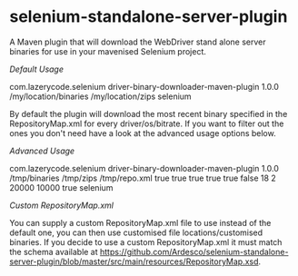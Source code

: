selenium-standalone-server-plugin
=================================

A Maven plugin that will download the WebDriver stand alone server binaries for use in your mavenised Selenium project.

*Default Usage*

<plugins>
    <plugin>
        <groupId>com.lazerycode.selenium</groupId>
        <artifactId>driver-binary-downloader-maven-plugin</artifactId>
        <version>1.0.0</version>
        <configuration>
            <!-- root directory that downloaded driver binaries will be stored in -->
            <rootStandaloneServerDirectory>/my/location/binaries</rootStandaloneServerDirectory>
            <!-- Where you want to store downloaded zip files -->
            <downloadedZipFileDirectory>/my/location/zips</downloadedZipFileDirectory>
        </configuration>
        <executions>
            <execution>
                <goals>
                    <goal>selenium</goal>
                </goals>
            </execution>
        </executions>
    </plugin>
</plugins>

By default the plugin will download the most recent binary specified in the RepositoryMap.xml for every driver/os/bitrate.
If you want to filter out the ones you don't need have a look at the advanced usage options below.

*Advanced Usage*

<build>
    <plugins>
        <plugin>
            <groupId>com.lazerycode.selenium</groupId>
            <artifactId>driver-binary-downloader-maven-plugin</artifactId>
            <version>1.0.0</version>
            <configuration>
                <!-- root directory that downloaded driver binaries will be stored in -->
                <rootStandaloneServerDirectory>/tmp/binaries</rootStandaloneServerDirectory>
                <!-- Where you want to store downloaded zip files -->
                <downloadedZipFileDirectory>/tmp/zips</downloadedZipFileDirectory>
                <!-- Location of a custom repository map -->
                <customRepositoryMap>/tmp/repo.xml</customRepositoryMap>
                <!-- Operating systems you want to download binaries for (Only valid options are: windows, linux, osx) -->
                <operatingSystems>
                    <windows>true</windows>
                    <linux>true</linux>
                    <osx>true</osx>
                </operatingSystems>
                <!-- Download 32bit binaries -->
                <thirtyTwoBitBinaries>true</thirtyTwoBitBinaries>
                <!-- Download 64bit binaries -->
                <sixtyFourBitBinaries>true</sixtyFourBitBinaries>
                <!-- If set to false will download every version available (Other filters will be taken into account -->
                <onlyGetLatestVersions>false</onlyGetLatestVersions>
                <!-- Provide a list of drivers and binary versions to download (this is a map so only one version can be specified per driver) -->
                <getSpecificExecutableVersions>
                    <googlechrome>18</googlechrome>
                </getSpecificExecutableVersions>
                <!-- Number of times to attempt to download each file -->
                <fileDownloadRetryAttempts>2</fileDownloadRetryAttempts>
                <!-- Number of ms to wait before timing out when trying to connect to remote server to download file -->
                <fileDownloadConnectTimeout>20000</fileDownloadConnectTimeout>
                <!-- Number of ms to wait before timing out when trying to read file from remote server -->
                <fileDownloadReadTimeout>10000</fileDownloadReadTimeout>
                <!-- Overwrite any existing binaries that have been downloaded and extracted -->
                <overwriteFilesThatExist>true</overwriteFilesThatExist>
            </configuration>
            <executions>
                <execution>
                    <goals>
                        <goal>selenium</goal>
                    </goals>
                </execution>
            </executions>
        </plugin>
    </plugins>
</build>

*Custom RepositoryMap.xml*

You can supply a custom RepositoryMap.xml file to use instead of the default one, you can then use customised file locations/customised binaries.
If you decide to use a custom RepositoryMap.xml it must match the schema available at https://github.com/Ardesco/selenium-standalone-server-plugin/blob/master/src/main/resources/RepositoryMap.xsd.